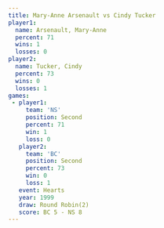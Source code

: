 ```yaml
---
title: Mary-Anne Arsenault vs Cindy Tucker
player1:                    
  name: Arsenault, Mary-Anne
  percent: 71               
  wins: 1                   
  losses: 0                 
player2:                    
  name: Tucker, Cindy       
  percent: 73               
  wins: 0                   
  losses: 1                 
games:
 - player1:          
     team: 'NS'      
     position: Second
     percent: 71     
     win: 1          
     loss: 0         
   player2:          
     team: 'BC'      
     position: Second
     percent: 73     
     win: 0          
     loss: 1         
   event: Hearts       
   year: 1999          
   draw: Round Robin(2)
   score: BC 5 - NS 8  
---
```


